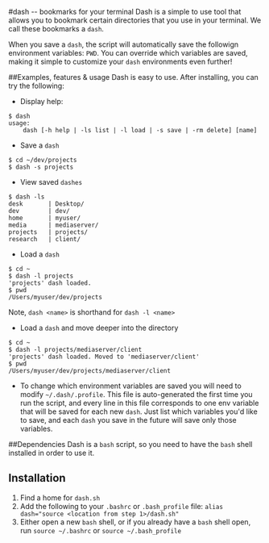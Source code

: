 #dash -- bookmarks for your terminal
Dash is a simple to use tool that allows you to bookmark certain directories that you use in your terminal. We call these bookmarks a `dash`.

When you save a `dash`, the script will automatically save the followign environment variables: `PWD`. You can override which variables are saved, making it simple to customize your `dash` environments even further! 



##Examples, features & usage
Dash is easy to use. After installing, you can try the following:


- Display help:

```
$ dash
usage: 
    dash [-h help | -ls list | -l load | -s save | -rm delete] [name]
```

- Save a `dash`

```
$ cd ~/dev/projects
$ dash -s projects
```

- View saved `dashes`

```
$ dash -ls
desk       | Desktop/
dev        | dev/
home       | myuser/
media      | mediaserver/
projects   | projects/
research   | client/
```

- Load a `dash`

```
$ cd ~
$ dash -l projects
'projects' dash loaded.
$ pwd
/Users/myuser/dev/projects
```
Note, `dash <name>` is shorthand for `dash -l <name>`

- Load a `dash` and move deeper into the directory

```
$ cd ~
$ dash -l projects/mediaserver/client
'projects' dash loaded. Moved to 'mediaserver/client'
$ pwd
/Users/myuser/dev/projects/mediaserver/client
```

- To change which environment variables are saved you will need to modify `~/.dash/.profile`. This file is auto-generated the first time you run the script, and every line in this file corresponds to one env variable that will be saved for each new `dash`. Just list which variables you'd like to save, and each `dash` you save in the future will save only those variables. 

##Dependencies
Dash is a `bash` script, so you need to have the `bash` shell installed in order to use it.

## Installation
1. Find a home for `dash.sh`
2. Add the following to your `.bashrc` or `.bash_profile` file: `alias dash="source <location from step 1>/dash.sh"`
3. Either open a new `bash` shell, or if you already have a `bash` shell open, run `source ~/.bashrc` or `source ~/.bash_profile`
